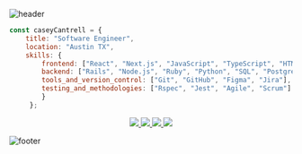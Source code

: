 ![header](https://capsule-render.vercel.app/api?type=waving&color=0:33C4FF,100:33FFE6&height=175&section=header&text=Casey%20Cantrell&animation=scaleIn&fontSize=40&fontColor=ffffff&fontAlignY=30)
```js
const caseyCantrell = {
    title: "Software Engineer",
    location: "Austin TX",
    skills: {
        frontend: ["React", "Next.js", "JavaScript", "TypeScript", "HTML5", "CSS3+", "SASS"],
        backend: ["Rails", "Node.js", "Ruby", "Python", "SQL", "Postgres", "Nginx"],
        tools_and_version_control: ["Git", "GitHub", "Figma", "Jira"],
        testing_and_methodologies: ["Rspec", "Jest", "Agile", "Scrum"]
        }
     };
```
<div align="center">
<a href="https://www.linkedin.com/in/cantrellcasey">
<img src="https://img.shields.io/badge/-Casey_Cantrell-blue?style=for-the-badge&logo=Linkedin&logoColor=white&link=https://www.linkedin.com/in/cantrellcasey" /> 
</a> 
<a href="https://www.caseycantrell.com">
<img src="https://img.shields.io/badge/-caseycantrell.com-0487AD?style=for-the-badge&logo=Googlechrome&logoColor=white" />
</a>
<a href="https://www.instagram.com/caseyrells">
<img src="https://img.shields.io/badge/-caseyrells-04A8AD?style=for-the-badge&logo=Instagram&logoColor=white&link=https://www.instagram.com/caseyrells" /> 
</a>
<a href="mailto:cantrellcasey@gmail.com">
<img src="https://img.shields.io/badge/-cantrellcasey@gmail.com-1AB6A3?style=for-the-badge&logo=Gmail&logoColor=white&link=mailto:cantrellcasey@gmail.com" />
</a>

</div>

![footer](https://capsule-render.vercel.app/api?type=waving&color=0:33FFE6,100:33C4FF&height=95&section=footer)
